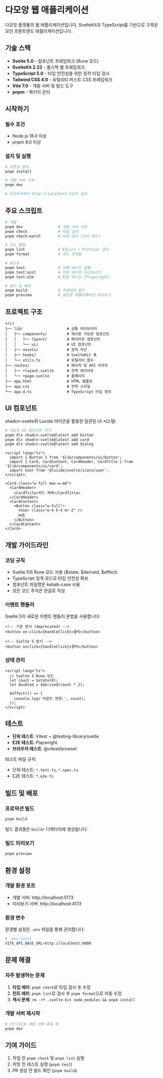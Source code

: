 # 다모앙 웹 애플리케이션

다모앙 플랫폼의 웹 애플리케이션입니다. SvelteKit과 TypeScript를 기반으로 구축된 모던 프론트엔드 애플리케이션입니다.

## 기술 스택

- **Svelte 5.0** - 컴포넌트 프레임워크 (Rune 모드)
- **SvelteKit 2.22** - 풀스택 웹 프레임워크
- **TypeScript 5.0** - 타입 안전성을 위한 정적 타입 검사
- **Tailwind CSS 4.0** - 유틸리티 퍼스트 CSS 프레임워크
- **Vite 7.0** -  개발 서버 및 빌드 도구
- **pnpm** - 패키지 관리

## 시작하기

### 필수 조건

- Node.js 18.0 이상
- pnpm 8.0 이상

### 설치 및 실행

```bash
# 의존성 설치
pnpm install

# 개발 서버 시작
pnpm dev

# 브라우저에서 http://localhost:5173 접속
```

## 주요 스크립트

```bash
# 개발
pnpm dev                # 개발 서버 시작
pnpm check              # 타입 검사
pnpm check:watch        # 타입 검사 (감시 모드)

# 코드 품질
pnpm lint               # ESLint + Prettier 검사
pnpm format             # 코드 포맷팅

# 테스트
pnpm test               # 전체 테스트 실행
pnpm test:unit          # 단위 테스트 (Vitest)
pnpm test:e2e           # E2E 테스트 (Playwright)

# 빌드 및 배포
pnpm build              # 프로덕션 빌드
pnpm preview            # 빌드된 애플리케이션 미리보기
```

## 프로젝트 구조

```
src/
├── lib/                    # 공통 라이브러리
│   ├── components/         # 재사용 가능한 컴포넌트
│   │   ├── layout/         # 레이아웃 컴포넌트
│   │   └── ui/             # UI 컴포넌트
│   ├── assets/             # 정적 자산
│   ├── hooks/              # SvelteKit 훅
│   └── utils.ts            # 유틸리티 함수
├── routes/                 # 페이지 및 API 라우트
│   ├── +layout.svelte      # 전역 레이아웃
│   └── +page.svelte        # 홈페이지
├── app.html                # HTML 템플릿
├── app.css                 # 전역 스타일
└── app.d.ts                # TypeScript 타입 정의
```

## UI 컴포넌트

shadcn-svelte와 Lucide 아이콘을 활용한 일관된 UI 시스템:

```bash
# 새로운 UI 컴포넌트 추가
pnpm dlx shadcn-svelte@latest add button
pnpm dlx shadcn-svelte@latest add card
pnpm dlx shadcn-svelte@latest add dialog
```

```svelte
<script lang="ts">
  import { Button } from '$lib/components/ui/button';
  import { Card, CardContent, CardHeader, CardTitle } from '$lib/components/ui/card';
  import User from '@lucide/svelte/icons/user';
</script>

<Card class="w-full max-w-md">
  <CardHeader>
    <CardTitle>카드 제목</CardTitle>
  </CardHeader>
  <CardContent>
    <Button class="w-full">
      <User class="w-4 h-4 mr-2" />
      버튼
    </Button>
  </CardContent>
</Card>
```

## 개발 가이드라인

### 코딩 규칙

- Svelte 5의 Rune 모드 사용 ($state, $derived, $effect)
- TypeScript 엄격 모드로 타입 안전성 확보
- 컴포넌트 파일명은 kebab-case 사용
- 모든 코드 주석은 한글로 작성

### 이벤트 핸들러

Svelte 5의 새로운 이벤트 핸들러 문법을 사용합니다:

```svelte
<!-- 기존 방식 (deprecated) -->
<button on:click={handleClick}>클릭</button>

<!-- Svelte 5 방식 -->
<button onclick={handleClick}>클릭</button>
```

### 상태 관리

```svelte
<script lang="ts">
  // Svelte 5 Rune 모드
  let count = $state(0);
  let doubled = $derived(count * 2);
  
  $effect(() => {
    console.log('카운트 변경:', count);
  });
</script>
```

## 테스트

- **단위 테스트**: Vitest + @testing-library/svelte
- **E2E 테스트**: Playwright
- **브라우저 테스트**: @vitest/browser

테스트 파일 규칙:
- 단위 테스트: `*.test.ts`, `*.spec.ts`
- E2E 테스트: `*.e2e.ts`

## 빌드 및 배포

### 프로덕션 빌드

```bash
pnpm build
```

빌드 결과물은 `build/` 디렉터리에 생성됩니다.

### 빌드 미리보기

```bash
pnpm preview
```

## 환경 설정

### 개발 환경 포트

- 개발 서버: http://localhost:5173
- 미리보기 서버: http://localhost:4173

### 환경 변수

환경별 설정은 `.env` 파일을 통해 관리합니다:

```bash
# .env.local
VITE_API_BASE_URL=http://localhost:8080
```

## 문제 해결

### 자주 발생하는 문제

1. **타입 에러**: `pnpm check`로 타입 검사 후 수정
2. **린트 에러**: `pnpm lint`로 검사 후 `pnpm format`으로 자동 수정
3. **캐시 문제**: `rm -rf .svelte-kit node_modules && pnpm install`

### 개발 서버 재시작

```bash
# Ctrl+C로 개발 서버 종료 후
pnpm dev
```

## 기여 가이드

1. 작업 전 `pnpm check` 및 `pnpm lint` 실행
2. 커밋 전 테스트 실행 (`pnpm test`)
3. PR 생성 전 빌드 확인 (`pnpm build`)
